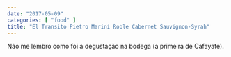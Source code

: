 ```yaml
---
date: "2017-05-09"
categories: [ "food" ]
title: "El Transito Pietro Marini Roble Cabernet Sauvignon-Syrah"
---
```

Não me lembro como foi a degustação na bodega (a primeira de Cafayate).
